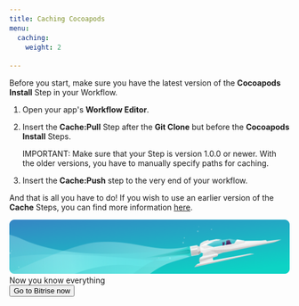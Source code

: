 ```yaml
---
title: Caching Cocoapods
menu:
  caching:
    weight: 2

---
```

Before you start, make sure you have the latest version of the **Cocoapods Install** Step in your Workflow.

1. Open your app's **Workflow Editor**.
2. Insert the **Cache:Pull** Step after the **Git Clone** but before the **Cocoapods Install** Steps.

   IMPORTANT: Make sure that your Step is version 1.0.0 or newer. With the older versions, you have to manually specify paths for caching.
3. Insert the **Cache:Push** step to the very end of your workflow.

And that is all you have to do! If you wish to use an earlier version of the **Cache** Steps, you can find more information [here](https://discuss.bitrise.io/t/how-to-cache-cocoapods-dependencies/193).

<div class="banner">
	<img src="/assets/images/banner-bg-888x170.png" style="border: none;">
	<div class="deploy-text">Now you know everything</div>
	<a target="_blank" href="https://app.bitrise.io/users/sign_up?utm_source=devcenter&utm_medium=bottom_cta"><button class="button">Go to Bitrise now</button></a>
</div>